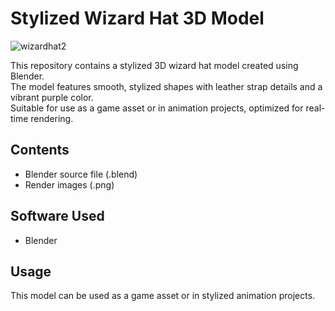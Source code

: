 # Stylized Wizard Hat 3D Model
![wizardhat2](https://github.com/user-attachments/assets/33b93caf-5365-4e8c-b0fa-bd8e23f25f21)

This repository contains a stylized 3D wizard hat model created using Blender.  
The model features smooth, stylized shapes with leather strap details and a vibrant purple color.  
Suitable for use as a game asset or in animation projects, optimized for real-time rendering.

## Contents
- Blender source file (.blend)
- Render images (.png)

## Software Used
- Blender

## Usage
This model can be used as a game asset or in stylized animation projects.  

